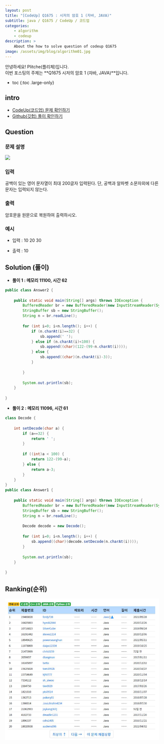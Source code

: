 ```yaml
---
layout: post
title: "[CodeUp] Q1675 : 시저의 암호 1 (자바, JAVA)"
subtitle: java / Q1675 / CodeUp / 코드업
categories:
    - algorithm
    - codeup
description: >
    About the how to solve question of codeup Q1675
image: /assets/img/blog/algorithm01.jpg
---
```


안녕하세요! Plitche(플리체)입니다.  
이번 포스팅의 주제는 **Q1675 시저의 암호 1 (자바, JAVA)**입니다.

* toc
{:toc .large-only}

## intro
* [CodeUp(코드업) 문제 확인하기](https://codeup.kr/problem.php?id=1675)  
* [Github(깃헙) 풀이 확인하기](https://github.com/plitche/CodeUp_Solution/tree/master/Q1501~Q1600/Q1675)  

## Question
### 문제 설명
![](/assets/post/codeup/Q1601~Q1699/20211129/01.JPG)  

### 입력
공백이 있는 영어 문자열이 최대 200글자 입력된다. 단, 공백과 알파벳 소문자외에 다른 문자는 입력되지 않는다.  

### 출력
암호문을 원문으로 복원하여 출력하시오.  
  
### 예시
* 입력 : 10 20 30
  
* 출력 : 10  

## Solution (풀이)
* **풀이 1 : 메모리 11100, 시간 62**  

```java
public class Answer2 {
	
	public static void main(String[] args) throws IOException {
		BufferedReader br = new BufferedReader(new InputStreamReader(System.in));
        StringBuffer sb = new StringBuffer();
        String n = br.readLine();

        for (int i=0; i<n.length(); i++) {
            if (n.charAt(i)==32) {
                sb.append(' ');
            } else if (n.charAt(i)<100) {
                sb.append((char)(122-(99-n.charAt(i))));
            } else {
                sb.append((char)(n.charAt(i)-3));
            }

        }

        System.out.println(sb);
    }
    	 
}
```  
  
* **풀이 2 : 메모리 11096, 시간 61**  

```java
class Decode {

    int setDecode(char a) {
        if (a==32) {
            return ' ';
        }

        if ((int)a < 100) {
            return 122-(99-a);
        } else {
            return a-3;
        }
    }
}
public class Answer1 {
	
	public static void main(String[] args) throws IOException {
        BufferedReader br = new BufferedReader(new InputStreamReader(System.in));
        StringBuffer sb = new StringBuffer();
        String n = br.readLine();

        Decode decode = new Decode();

        for (int i=0; i<n.length(); i++) {
            sb.append((char)(decode.setDecode(n.charAt(i))));
        }

        System.out.println(sb);
    }
    	 
}
```  

## Ranking(순위)
![](/assets/post/codeup/Q1600~Q1699/20211128_02/03.JPG)  